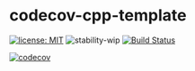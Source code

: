 # codecov-cpp-template

[![license: MIT](https://img.shields.io/badge/License-MIT-yellow.svg)](https://github.com/avramidis/codecov-cpp-template/blob/master/LICENSE)
![stability-wip](https://img.shields.io/badge/stability-work_in_progress-lightgrey.svg)
[![Build Status](https://travis-ci.org/avramidis/codecov-cpp-template.svg?branch=master)](https://travis-ci.org/avramidis/sodecl)

[![codecov](https://codecov.io/gh/avramidis/codecov-cpp-template/branch/master/graph/badge.svg)](https://codecov.io/gh/avramidis/codecov-cpp-template)